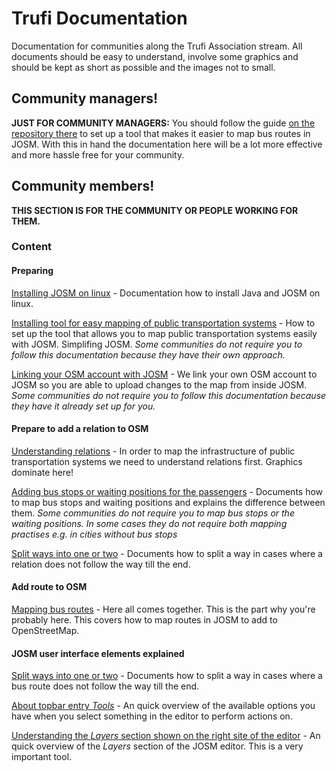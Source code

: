 # Trufi Documentation

Documentation for communities along the Trufi Association stream. All documents should be easy to understand, involve some graphics and should be kept as short as possible and the images not to small.

## Community managers!

**JUST FOR COMMUNITY MANAGERS:** You should follow the guide [on the repository there](https://github.com/trufi-association/routemapping_josmconfig) to set up a tool that makes it easier to map bus routes in JOSM. With this in hand the documentation here will be a lot more effective and more hassle free for your community.

## Community members!

**THIS SECTION IS FOR THE COMMUNITY OR PEOPLE WORKING FOR THEM.**

### Content

#### Preparing

[Installing JOSM on linux](installing-josm-on-linux/installing-josm-linux.md) - Documentation how to install Java and JOSM on linux.

[Installing tool for easy mapping of public transportation systems](installing-mapping-tool/install-bus-routes-mapping-tool.md) - How to set up the tool that allows you to map public transportation systems easily with JOSM. Simplifing JOSM. _Some communities do not require you to follow this documentation because they have their own approach._

[Linking your OSM account with JOSM](oauth-josm/oauth-josm.md) - We link your own OSM account to JOSM so you are able to upload changes to the map from inside JOSM. _Some communities do not require you to follow this documentation because they have it already set up for you._

#### Prepare to add a relation to OSM

[Understanding relations](understanding-relations/understanding-relations.md) - In order to map the infrastructure of public transportation systems we need to understand relations first. Graphics dominate here!

[Adding bus stops or waiting positions for the passengers](adding-bus-stops/adding-bus-stops.md) - Documents how to map bus stops and waiting positions and explains the difference between them. _Some communities do not require you to map bus stops or the waiting positions. In some cases they do not require both mapping practises e.g. in cities without bus stops_

[Split ways into one or two](split-ways/split-ways.md) - Documents how to split a way in cases where a relation does not follow the way till the end.

#### Add route to OSM

[Mapping bus routes](mapping-routes/mapping-routes.md) - Here all comes together. This is the part why you're probably here. This covers how to map routes in JOSM to add to OpenStreetMap.

#### JOSM user interface elements explained

[Split ways into one or two](split-ways/split-ways.md) - Documents how to split a way in cases where a bus route does not follow the way till the end.

[About topbar entry _Tools_](josm-tools/josm-tools.md) - An quick overview of the available options you have when you select something in the editor to perform actions on.

[Understanding the _Layers_ section shown on the right site of the editor](josm-editor-layers/josm-editor-layers.md) - An quick overview of the _Layers_ section of the JOSM editor. This is a very important tool.
